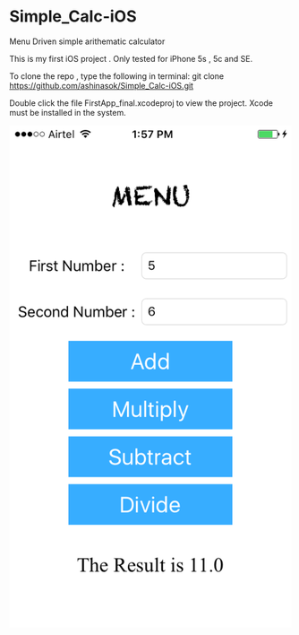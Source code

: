 # Simple_Calc-iOS
Menu Driven simple arithematic calculator

This is my first iOS project .
Only tested for iPhone 5s , 5c and SE.

To clone the repo , type the following in terminal:
git clone https://github.com/ashinasok/Simple_Calc-iOS.git

Double click the file FirstApp_final.xcodeproj to view the project.
Xcode must be installed in the system.

![ScreenShot](https://github.com/ashinasok/Simple_Calc-iOS/blob/master/screenshots/first.jpg)

